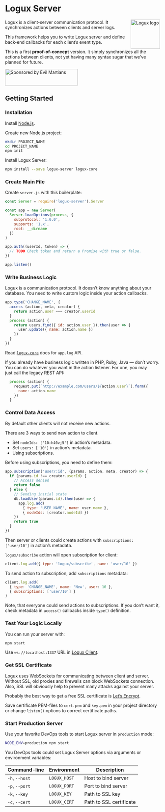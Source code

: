 # Logux Server

<img align="right" width="95" height="95" title="Logux logo"
     src="https://cdn.rawgit.com/logux/logux/master/logo.svg">

Logux is a client-server communication protocol. It synchronizes actions
between clients and server logs.

This framework helps you to write Logux server and define back-end callbacks
for each client’s event type.

This is a first **proof-of-concept** version. It simply synchronizes all
the actions between clients, not yet having many syntax sugar
that we've planned for future.

<a href="https://evilmartians.com/?utm_source=logux-server">
  <img src="https://evilmartians.com/badges/sponsored-by-evil-martians.svg"
       alt="Sponsored by Evil Martians" width="236" height="54">
</a>


## Getting Started

### Installation

Install [Node.js](https://nodejs.org/en/download/).

Create new Node.js project:

```sh
mkdir PROJECT_NAME
cd PROJECT_NAME
npm init
```

Install Logux Server:

```sh
npm install --save logux-server logux-core
```


### Create Main File

Create `server.js` with this boilerplate:

```js
const Server = require('logux-server').Server

const app = new Server(
  Server.loadOptions(process, {
    subprotocol: '1.0.0',
    supports: '1.x',
    root: __dirname
  })
)

app.auth((userId, token) => {
  // TODO Check token and return a Promise with true or false.
})

app.listen()
```


### Write Business Logic

Logux is a communication protocol. It doesn’t know anything about your database.
You need to write custom logic inside your action callbacks.

```js
app.type('CHANGE_NAME', {
  access (action, meta, creator) {
    return action.user === creator.userId
  }
  process (action) {
    return users.find({ id: action.user }).then(user => {
      user.update({ name: action.name })
    })
  }
})
```

Read [`logux-core`] docs for `app.log` API.

If you already have business logic written in PHP, Ruby, Java — don’t worry.
You can do whatever you want in the action listener.
For one, you may just call the legacy REST API:

```js
  process (action) {
    request.put(`http://example.com/users/${action.user}`).form({
      name: action.name
    })
  }
```

[`logux-core`]: https://github.com/logux/logux-core


### Control Data Access

By default other clients will not receive new actions.

There are 3 ways to send new action to client.

* Set `nodeIds: ['10:h40vj5']` in action’s metadata.
* Set `users: ['10']` in action’s metadata.
* Using subscriptions.

Before using subscriptions, you need to define them:

```js
app.subscription('user/:id', (params, action, meta, creator) => {
  if (params.id !== creator.userId) {
    // Access denied
    return false
  } else {
    // Sending initial state
    db.loadUser(params.id).then(user => {
      app.log.add(
        { type: 'USER_NAME', name: user.name },
        { nodeIds: [creator.nodeId] })
    })
    return true
  }
})
```

Then server or clients could create actions with `subscriptions: ['user/10']`
in action’s metadata.

`logux/subscribe` action will open subscription for client:

```js
client.log.add({ type: 'logux/subscribe', name: 'user/10' })
```

To send action to subscription, add `subscriptions` metadata:

```js
client.log.add(
  { type: 'CHANGE_NAME', name: 'New', user: 10 },
  { subscriptions: ['user/10'] }
)
```

Note, that everyone could send actions to subscriptions. If you don’t want it,
check metadata in `access()` callbacks inside `type()` definition.

### Test Your Logic Locally

You can run your server with:

```sh
npm start
```

Use `ws://localhost:1337` URL in [Logux Client].

[Logux Client]: https://github.com/logux/logux-client


### Get SSL Certificate

Logux uses WebSockets for communicating between client and server.
Without SSL, old proxies and firewalls can block WebSockets connection.
Also, SSL will obviously help to prevent many attacks against your server.

Probably the best way to get a free SSL certificate is [Let’s Encrypt].

Save certificate PEM-files to `cert.pem` and `key.pem` in your project directory
or change `listen()` options to correct certificate paths.

[Let’s Encrypt]: https://letsencrypt.org/


### Start Production Server

Use your favorite DevOps tools to start Logux server in `production` mode:

```sh
NODE_ENV=production npm start
```

You DevOps tools could set Logux Server options via arguments
or environment variables:

Command-line   | Environment  | Description
---------------|--------------|------------------------
`-h`, `--host` | `LOGUX_HOST` | Host to bind server
`-p`, `--port` | `LOGUX_PORT` | Port to bind server
`-k`, `--key`  | `LOGUX_KEY`  | Path to SSL key
`-c`, `--cert` | `LOGUX_CERT` | Path to SSL certificate
